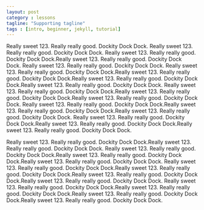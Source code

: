 ```yaml
---
layout: post
category : lessons
tagline: "Supporting tagline"
tags : [intro, beginner, jekyll, tutorial]
---
```


Really sweet 123. Really really good. Dockity Dock Dock. Really sweet 123. Really really good. Dockity Dock Dock.
Really sweet 123. Really really good. Dockity Dock Dock.Really sweet 123. Really really good. Dockity Dock Dock.
Really sweet 123. Really really good. Dockity Dock Dock.
Really sweet 123. Really really good. Dockity Dock Dock.Really sweet 123. Really really good. Dockity Dock Dock.Really sweet 123. Really really good. Dockity Dock Dock.Really sweet 123. Really really good. Dockity Dock Dock.
Really sweet 123. Really really good. Dockity Dock Dock.Really sweet 123. Really really good. Dockity Dock Dock.Really sweet 123. Really really good. Dockity Dock Dock.
Really sweet 123. Really really good. Dockity Dock Dock.Really sweet 123. Really really good. Dockity Dock Dock.Really sweet 123. Really really good. Dockity Dock Dock.
Really sweet 123. Really really good. Dockity Dock Dock.Really sweet 123. Really really good. Dockity Dock Dock.Really sweet 123. Really really good. Dockity Dock Dock.

Really sweet 123. Really really good. Dockity Dock Dock.Really sweet 123. Really really good. Dockity Dock Dock.
Really sweet 123. Really really good. Dockity Dock Dock.Really sweet 123. Really really good. Dockity Dock Dock.Really sweet 123. Really really good. Dockity Dock Dock.
Really sweet 123. Really really good. Dockity Dock Dock.Really sweet 123. Really really good. Dockity Dock Dock.Really sweet 123. Really really good. Dockity Dock Dock.Really sweet 123. Really really good. Dockity Dock Dock.
Really sweet 123. Really really good. Dockity Dock Dock.Really sweet 123. Really really good. Dockity Dock Dock.Really sweet 123. Really really good. Dockity Dock Dock.Really sweet 123. Really really good. Dockity Dock Dock. 
